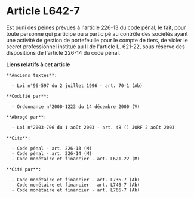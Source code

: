 # Article L642-7

Est puni des peines prévues à l'article 226-13 du code pénal, le fait, pour toute personne qui participe ou a participé au
contrôle des sociétés ayant une activité de gestion de portefeuille pour le compte de tiers, de violer le secret
professionnel institué au II de l'article L. 621-22, sous réserve des dispositions de l'article 226-14 du code pénal.

**Liens relatifs à cet article**

	**Anciens textes**:

	  - Loi n°96-597 du 2 juillet 1996 - art. 70-1 (Ab)

	**Codifié par**:

	  - Ordonnance n°2000-1223 du 14 décembre 2000 (V)

	**Abrogé par**:

	  - Loi n°2003-706 du 1 août 2003 - art. 48 () JORF 2 août 2003

	**Cite**:

	  - Code pénal - art. 226-13 (M)
	  - Code pénal - art. 226-14 (M)
	  - Code monétaire et financier - art. L621-22 (M)

	**Cité par**:

	  - Code monétaire et financier - art. L736-7 (Ab)
	  - Code monétaire et financier - art. L746-7 (Ab)
	  - Code monétaire et financier - art. L766-7 (Ab)
